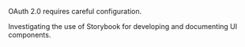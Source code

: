 OAuth 2.0 requires careful configuration.

Investigating the use of Storybook for developing and documenting UI components.